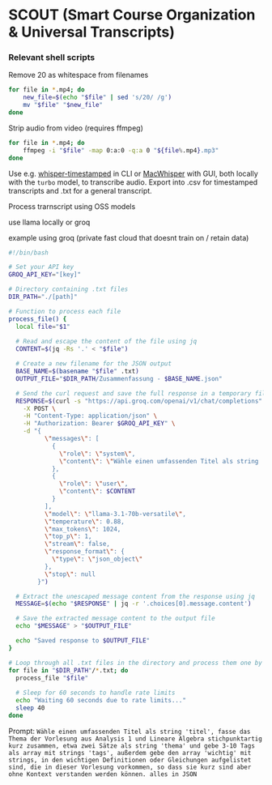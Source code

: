 # SCOUT (Smart Course Organization & Universal Transcripts)




### Relevant shell scripts


Remove 20 as whitespace from filenames
```sh
for file in *.mp4; do
    new_file=$(echo "$file" | sed 's/20/ /g')
    mv "$file" "$new_file"
done

```


Strip audio from video (requires ffmpeg)
```sh
for file in *.mp4; do
    ffmpeg -i "$file" -map 0:a:0 -q:a 0 "${file%.mp4}.mp3"
done
```


Use e.g. [whisper-timestamped](https://github.com/linto-ai/whisper-timestamped) in CLI or [MacWhisper](https://goodsnooze.gumroad.com/l/macwhisper) with GUI, both locally with the `turbo` model, to transcribe audio.
Export into .csv for timestamped transcripts and .txt for a general transcript.

Process trarnscript using OSS models

use llama locally or groq

example using groq (private fast cloud that doesnt train on / retain data)

```sh
#!/bin/bash

# Set your API key
GROQ_API_KEY="[key]"

# Directory containing .txt files
DIR_PATH="./[path]"

# Function to process each file
process_file() {
  local file="$1"
  
  # Read and escape the content of the file using jq
  CONTENT=$(jq -Rs '.' < "$file")

  # Create a new filename for the JSON output
  BASE_NAME=$(basename "$file" .txt)
  OUTPUT_FILE="$DIR_PATH/Zusammenfassung - $BASE_NAME.json"

  # Send the curl request and save the full response in a temporary file
  RESPONSE=$(curl -s "https://api.groq.com/openai/v1/chat/completions" \
    -X POST \
    -H "Content-Type: application/json" \
    -H "Authorization: Bearer $GROQ_API_KEY" \
    -d "{
          \"messages\": [
            {
              \"role\": \"system\",
              \"content\": \"Wähle einen umfassenden Titel als string 'titel', fasse das Thema der Vorlesung aus Analysis 1 und Lineare Algebra stichpunktartig kurz zusammen, etwa zwei Sätze als string 'thema' und gebe 3-10 Tags als array mit strings 'tags', außerdem gebe den array 'wichtig' mit strings, in die wichtigen Definitionen oder Gleichungen aufgelistet sind, die in dieser Vorlesung vorkommen, so dass sie kurz sind aber ohne Kontext verstanden werden können.\nalles in JSON\"
            },
            {
              \"role\": \"user\",
              \"content\": $CONTENT
            }
          ],
          \"model\": \"llama-3.1-70b-versatile\",
          \"temperature\": 0.88,
          \"max_tokens\": 1024,
          \"top_p\": 1,
          \"stream\": false,
          \"response_format\": {
            \"type\": \"json_object\"
          },
          \"stop\": null
        }")

  # Extract the unescaped message content from the response using jq
  MESSAGE=$(echo "$RESPONSE" | jq -r '.choices[0].message.content')

  # Save the extracted message content to the output file
  echo "$MESSAGE" > "$OUTPUT_FILE"

  echo "Saved response to $OUTPUT_FILE"
}

# Loop through all .txt files in the directory and process them one by one
for file in "$DIR_PATH"/*.txt; do
  process_file "$file"
  
  # Sleep for 60 seconds to handle rate limits
  echo "Waiting 60 seconds due to rate limits..."
  sleep 40
done
```

Prompt: `Wähle einen umfassenden Titel als string 'titel', fasse das Thema der Vorlesung aus Analysis 1 und Lineare Algebra stichpunktartig kurz zusammen, etwa zwei Sätze als string 'thema' und gebe 3-10 Tags als array mit strings 'tags', außerdem gebe den array 'wichtig' mit strings, in den wichtigen Definitionen oder Gleichungen aufgelistet sind, die in dieser Vorlesung vorkommen, so dass sie kurz sind aber ohne Kontext verstanden werden können.
alles in JSON`


